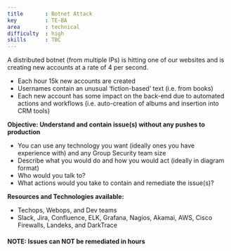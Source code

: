 ```yaml
---
title       : Botnet Attack
key         : TE-BA
area        : technical
difficulty  : high
skills      : TBC
---
```


A distributed botnet (from multiple IPs) is hitting one of our websites and is creating new accounts at a rate of 4 per second.

- Each hour 15k new accounts are created
- Usernames contain an unusual ‘fiction-based’ text (i.e. from books)
- Each new account has some impact on the back-end due to automated actions and workflows (i.e. auto-creation of albums and insertion into CRM tools)

**Objective: Understand and contain issue(s) without any pushes to production**

* You can use any technology you want (ideally ones you have experience with) and any Group Security team size
* Describe what you would do and how you would act (ideally in diagram format)
* Who would you talk to?
* What actions would you take to contain and remediate the issue(s)?

**Resources and Technologies available:**

* Techops, Webops, and Dev teams
* Slack, Jira, Confluence, ELK, Grafana, Nagios, Akamai, AWS, Cisco Firewalls, Landeks, and DarkTrace

#### NOTE: Issues can NOT be remediated in hours

